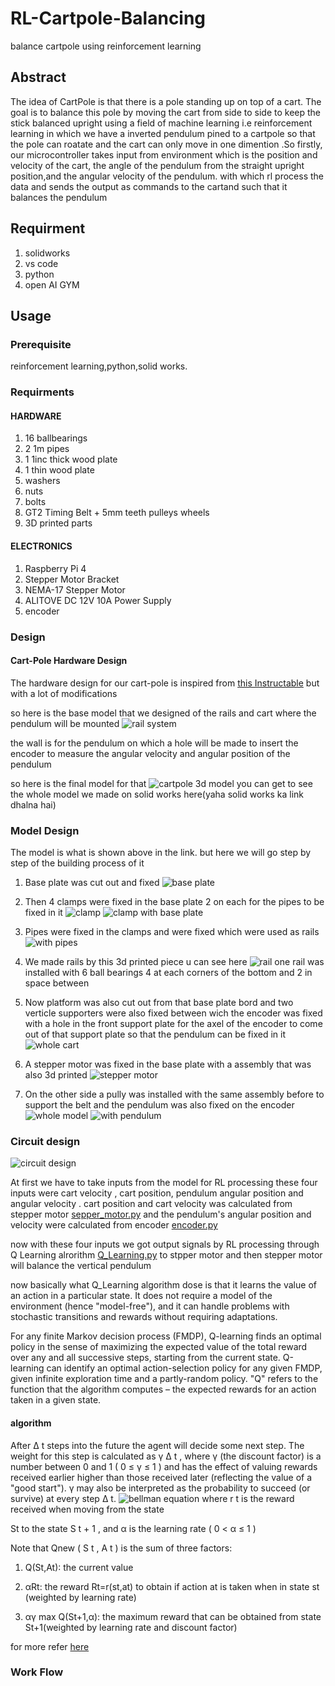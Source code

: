 # RL-Cartpole-Balancing

balance cartpole using reinforcement learning

## Abstract

The idea of CartPole is that there is a pole standing up on top of a cart. The goal is to balance this pole by moving the cart from side to side to keep the stick balanced upright using a field of machine learning i.e reinforcement learning in which we have a inverted pendulum pined to a cartpole so that the pole can roatate and the cart can only move in one dimention .So firstly, our microcontroller takes input from environment which is the position and velocity of the cart, the angle of the pendulum from the straight upright position,and the angular velocity of the pendulum. with which rl process the data and sends the output as commands to the cartand such that it balances the pendulum
## Requirment

1) solidworks
2) vs code
3) python
4) open AI GYM


## Usage
### Prerequisite

reinforcement learning,python,solid works.
### Requirments

#### HARDWARE

1) 16 ballbearings
2) 2 1m pipes
3) 1 1inc thick wood plate
4) 1 thin wood plate 
5) washers
6) nuts
7) bolts
8) GT2 Timing Belt + 5mm teeth pulleys wheels
9) 3D printed parts

#### ELECTRONICS
1) Raspberry Pi 4
2) Stepper Motor Bracket
3) NEMA-17 Stepper Motor
4) ALITOVE DC 12V 10A Power Supply
5) encoder

### Design
#### Cart-Pole Hardware Design
The hardware design for our cart-pole is inspired from [this Instructable](https://github.com/gschaffner/cart-pole-control) but with a lot of modifications 

so here is the base model that we designed of the rails and cart where the pendulum will be mounted
![rail system]()

the wall is for the pendulum on which a hole will be made to insert the encoder to measure the angular velocity and angular position of the pendulum 

so here is the final model for that
![cartpole 3d model]()
you can get to see the whole model we made on solid works here(yaha solid works ka link dhalna hai) 

### Model Design
The model is what is shown above in the link. but here we will go step by step of the building process of it 

 1) Base plate was cut out and fixed 
   ![base plate]()

 2) Then 4 clamps were fixed in the base plate 2 on each for the pipes to be fixed in it
   ![clamp]()
   ![clamp with base plate]()

3) Pipes were fixed in the clamps and were fixed which were used as rails 
    ![with pipes]()

4) We made rails by this 3d printed piece u can see here 
    ![rail]()
   one rail was installed with 6 ball bearings 4 at each corners of the bottom and 2 in space between 

5) Now platform was also cut out from that base plate bord and two verticle supporters were also fixed between wich the encoder was fixed with a hole in the front support plate for the axel of the encoder to come out of that support plate so that the pendulum can be fixed in it 
    ![whole cart]()

6) A stepper motor was fixed in the base plate with a assembly that was also 3d printed 
    ![stepper motor]()

7) On the other side a pully was installed with the same assembly before to support the belt and the pendulum was also fixed on the encoder
    ![whole model]()
    ![with pendulum]()

### Circuit design

 ![circuit design]()

 At first we have to take inputs from the model for RL processing these four inputs were cart velocity , cart position, pendulum angular position and angular velocity .
 cart position and cart velocity was calculated from stepper motor [sepper_motor.py]() and the pendulum's angular position and velocity were calculated from encoder [encoder.py]()
 
now with these four inputs we got output signals by RL processing through Q Learning alrorithm [Q_Learning.py]() to stpper motor and then stepper motor will balance the vertical pendulum 

now basically what Q_Learning algorithm dose is that it learns the value of an action in a particular state. It does not require a model of the environment (hence "model-free"), and it can handle problems with stochastic transitions and rewards without requiring adaptations.

For any finite Markov decision process (FMDP), Q-learning finds an optimal policy in the sense of maximizing the expected value of the total reward over any and all successive steps, starting from the current state. Q-learning can identify an optimal action-selection policy for any given FMDP, given infinite exploration time and a partly-random policy. "Q" refers to the function that the algorithm computes – the expected rewards for an action taken in a given state.

#### algorithm 
After 
Δ
t
 steps into the future the agent will decide some next step. The weight for this step is calculated as 
γ
Δ
t
, where 
γ
 (the discount factor) is a number between 0 and 1 (
0
≤
γ
≤
1
  ) and has the effect of valuing rewards received earlier higher than those received later (reflecting the value of a "good start"). 
γ
  may also be interpreted as the probability to succeed (or survive) at every step 
Δ
t.
![bellman equation]()
where 
r
t
 is the reward received when moving from the state 

St to the state 
S
t
+
1
, and 
α
  is the learning rate 
(
0
<
α
≤
1
)

Note that 
Qnew
(
S
t
,
A
t
)
 is the sum of three factors:

1) Q(St,At): the current value 

2) αRt: the reward Rt=r(st,at) to obtain if action at is taken when in state st (weighted by learning rate)

3) αγ max Q(St+1,α): the maximum reward that can be obtained from state St+1(weighted by learning rate and discount factor)

for more refer [here](https://en.wikipedia.org/wiki/Q-learning#cite_note-:0-2)

### Work Flow
